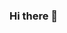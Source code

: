 ### Hi there 👋

<!--
**Tj-Grewal/Tj-Grewal** is a ✨ _special_ ✨ repository because its `README.md` (this file) appears on your GitHub profile.

Here are some ideas to get you started:

- 🔭 I’m currently working on LeetCode Problems
- 🌱 I’m currently learning Graphs and Algorithms
- 👯 I’m looking to collaborate on projects that help people in anyway
- 📫 How to reach me: tjgrewal.dev@gmail.com
-->
